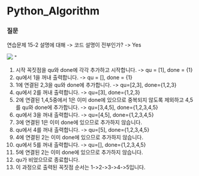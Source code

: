 # Python_Algorithm
<h3>질문</h3>
<p> 연습문제 15-2 설명에 대해 -> 코드 설명이 전부인가? -> Yes </p>
<img src="https://user-images.githubusercontent.com/59468442/105175209-f4fdd600-5b66-11eb-8efe-a4a594bb7789.png" />
"
<p>
<ol>
    <li>시작 꼭짓점을 qu와 done에 각각 추가하고 시작합니다. -> qu = [1], done = {1}</li>
    <li>qu에서 1을 꺼내 출력합니다. -> qu = [], done = {1}</li>
    <li>1에 연결된 2,3을 qu와 done에 추가합니다. -> qu=[2,3], done={1,2,3}</li>
    <li>qu에서 2를 꺼내 출력합니다. -> qu=[3], done={1,2,3}</li>
    <li>2에 연결된 1,4,5중에서 1은 이미 done에 있으므로 중복되지 않도록 제외하고 4,5를 qu와 done에 추가합니다. -> qu=[3,4,5], done={1,2,3,4,5}</li>
    <li>qu에서 3을 꺼내 출력합니다. -> qu=[4,5], done={1,2,3,4,5}</li>
    <li>3에 연결된 1은 이미 done에 있으므로 추가하지 않습니다.</li>
    <li>qu에서 4를 꺼내 출력합니다. -> qu=[5], done={1,2,3,4,5}</li>
    <li>4에 연결된 2는 이미 done에 있으므로 추가하지 않습니다.</li>
    <li>qu에서 5를 꺼내 출력합니다. -> qu=[], done={1,2,3,4,5}</li>
    <li>5에 연결된 2는 이미 done에 있으므로 추가하지 않습니다.</li>
    <li>qu가 비었으므로 종료합니다.</li>
    <li>이 과정으로 출력된 꼭짓점 순서는 1->2->3->4->5입니다.</li>
</ol>
</p>
